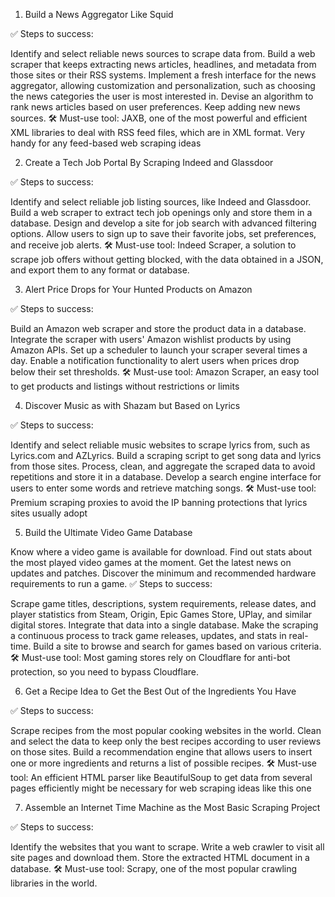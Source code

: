 1. Build a News Aggregator Like Squid

✅ Steps to success:

Identify and select reliable news sources to scrape data from.
Build a web scraper that keeps extracting news articles, headlines, and metadata from those sites or their RSS systems.
Implement a fresh interface for the news aggregator, allowing customization and personalization, such as choosing the news categories the user is most interested in.
Devise an algorithm to rank news articles based on user preferences.
Keep adding new news sources.
🛠️ Must-use tool: JAXB, one of the most powerful and efficient XML libraries to deal with RSS feed files, which are in XML format. Very handy for any feed-based web scraping ideas

2. Create a Tech Job Portal By Scraping Indeed and Glassdoor

✅ Steps to success:

Identify and select reliable job listing sources, like Indeed and Glassdoor.
Build a web scraper to extract tech job openings only and store them in a database.
Design and develop a site for job search with advanced filtering options.
Allow users to sign up to save their favorite jobs, set preferences, and receive job alerts.
🛠️ Must-use tool: Indeed Scraper, a solution to scrape job offers without getting blocked, with the data obtained in a JSON, and export them to any format or database.

3. Alert Price Drops for Your Hunted Products on Amazon

✅ Steps to success:

Build an Amazon web scraper and store the product data in a database.
Integrate the scraper with users' Amazon wishlist products by using Amazon APIs.
Set up a scheduler to launch your scraper several times a day.
Enable a notification functionality to alert users when prices drop below their set thresholds.
🛠️ Must-use tool: Amazon Scraper, an easy tool to get products and listings without restrictions or limits

4. Discover Music as with Shazam but Based on Lyrics

✅ Steps to success:

Identify and select reliable music websites to scrape lyrics from, such as Lyrics.com and AZLyrics.
Build a scraping script to get song data and lyrics from those sites.
Process, clean, and aggregate the scraped data to avoid repetitions and store it in a database.
Develop a search engine interface for users to enter some words and retrieve matching songs.
🛠️ Must-use tool: Premium scraping proxies to avoid the IP banning protections that lyrics sites usually adopt

5. Build the Ultimate Video Game Database


Know where a video game is available for download.
Find out stats about the most played video games at the moment.
Get the latest news on updates and patches.
Discover the minimum and recommended hardware requirements to run a game.
✅ Steps to success:

Scrape game titles, descriptions, system requirements, release dates, and player statistics from Steam, Origin, Epic Games Store, UPlay, and similar digital stores.
Integrate that data into a single database.
Make the scraping a continuous process to track game releases, updates, and stats in real-time.
Build a site to browse and search for games based on various criteria.
🛠️ Must-use tool: Most gaming stores rely on Cloudflare for anti-bot protection, so you need to bypass Cloudflare.


6. Get a Recipe Idea to Get the Best Out of the Ingredients You Have

✅ Steps to success:

Scrape recipes from the most popular cooking websites in the world.
Clean and select the data to keep only the best recipes according to user reviews on those sites.
Build a recommendation engine that allows users to insert one or more ingredients and returns a list of possible recipes.
🛠️ Must-use tool: An efficient HTML parser like BeautifulSoup to get data from several pages efficiently might be necessary for web scraping ideas like this one

7. Assemble an Internet Time Machine as the Most Basic Scraping Project

✅ Steps to success:

Identify the websites that you want to scrape.
Write a web crawler to visit all site pages and download them.
Store the extracted HTML document in a database.
🛠️ Must-use tool: Scrapy, one of the most popular crawling libraries in the world.